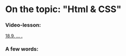 # On the topic: "Html & CSS"

### Video-lesson:

[18.9. ... .](https://app.purpleschool.ru/courses/12/sections/172/lessons/1234)

### A few words:
